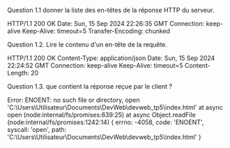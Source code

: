 Question 1.1 donner la liste des en-têtes de la réponse HTTP du serveur.

HTTP/1.1 200 OK
Date: Sun, 15 Sep 2024 22:26:35 GMT
Connection: keep-alive
Keep-Alive: timeout=5
Transfer-Encoding: chunked


Question 1.2. Lire le contenu d'un en-tête de la requête.

HTTP/1.1 200 OK
Content-Type: application/json
Date: Sun, 15 Sep 2024 22:24:52 GMT
Connection: keep-alive
Keep-Alive: timeout=5
Content-Length: 20

Question 1.3. que contient la réponse reçue par le client ?


Error: ENOENT: no such file or directory, open 'C:\Users\Utilisateur\Documents\DevWeb\devweb_tp5\index.html'
    at async open (node:internal/fs/promises:639:25)
    at async Object.readFile (node:internal/fs/promises:1242:14) {
  errno: -4058,
  code: 'ENOENT',
  syscall: 'open',
  path: 'C:\\Users\\Utilisateur\\Documents\\DevWeb\\devweb_tp5\\index.html'
}
